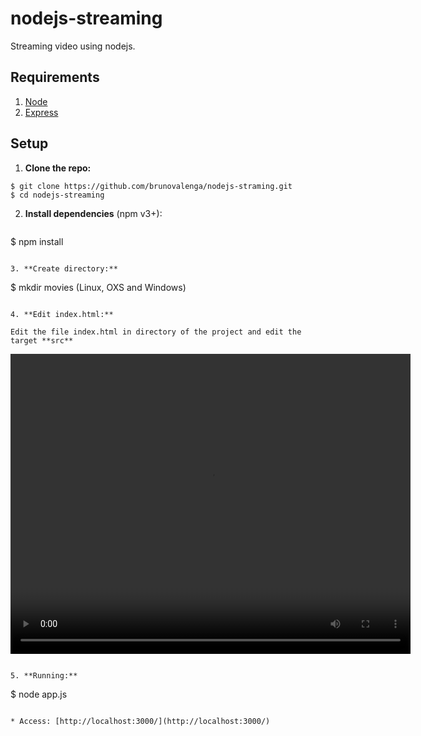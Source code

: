 # nodejs-streaming

Streaming video using nodejs.

## Requirements

1. [Node](https://nodejs.org/)
2. [Express](https://expressjs.com/)


## Setup

1. **Clone the repo:**

  ```
  $ git clone https://github.com/brunovalenga/nodejs-straming.git
  $ cd nodejs-streaming
  ```

2. **Install dependencies** (npm v3+):
  
   ```
  $ npm install
  ```

3. **Create directory:**
  
  ```
  $ mkdir movies (Linux, OXS and Windows)
  ```
  
4. **Edit index.html:**
  
  Edit the file index.html in directory of the project and edit the target **src**

  ```
  <video src="/movies/1.mp4" controls width="640" height="480"></video>
  ```

5. **Running:**

  ```
  $ node app.js
  ```
  
* Access: [http://localhost:3000/](http://localhost:3000/)

